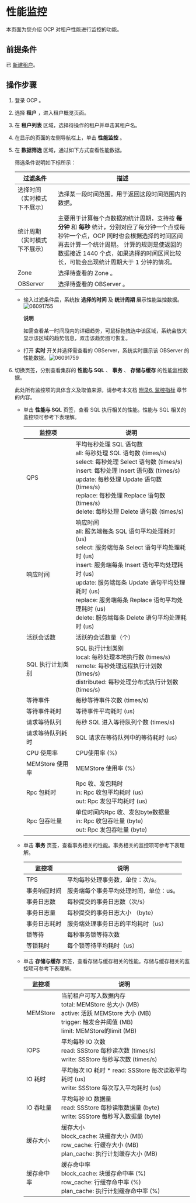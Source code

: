 # 性能监控 


本页面为您介绍 OCP 对租户性能进行监控的功能。

前提条件 
-------------------------

已 [新建租户](../../3.ob-cloud-platform/5.manage-tenants/2.basic-tenant-operations/1.userguide-create-a-tenant.md)。

操作步骤 
-------------------------

1. 登录 OCP 。

   

2. 选择 **租户** ，进入租户概览页面。

   

3. 在 **租户列表** 区域，选择待操作的租户并单击其租户名。

   

4. 在显示的页面的左侧导航栏上，单击 **性能监控** 。

   

5. 在 **数据筛选** 区域，通过如下方式查看性能数据。

   筛选条件说明如下标所示：
   

   |    **过滤条件**    |                                                                              **描述**                                                                               |
   |----------------|-------------------------------------------------------------------------------------------------------------------------------------------------------------------|
   | 选择时间（实时模式下不展示） | 选择某一段时间范围，用于返回这段时间范围内的数据。                                                                                                                                         |
   | 统计周期（实时模式下不展示） | 主要用于计算每个点数据的统计周期，支持按 **每分钟** 和 **每秒** 统计，分别对应了每分钟一个点或每秒钟一个点，OCP 同时也会根据选择的时间区间再去计算一个统计周期。 计算的规则是使返回的数据接近 1440 个点，如果选择的时间区间比较长，可能会出现统计周期大于 1 分钟的情况。 |
   | Zone           | 选择待查看的 Zone 。                                                                                                                                                     |
   | OBServer       | 选择待查看的 OBServer 。                                                                                                                                                 |

   
   * 输入过滤条件后，系统按 **选择的时间** 及 **统计周期** 展示性能监控数据。![06091755](https://help-static-aliyun-doc.aliyuncs.com/assets/img/zh-CN/7113323261/p282520.png)

     **说明**

     

     如需查看某一时间段内的详细趋势，可鼠标拖拽选中该区域，系统会放大显示该区域的趋势信息，双击该趋势图可恢复。
     
   
   * 打开 **实时** 开关并选择需查看的 OBServer，系统实时展示该 OBServer 的性能数据。![06091759](https://help-static-aliyun-doc.aliyuncs.com/assets/img/zh-CN/7113323261/p282527.png)

     
   

   

6. 切换页签，分别查看集群的 **性能与 SQL** 、 **事务** 、 **存储与缓存** 的性能监控数据。

   此处所有监控项的具体含义及取值来源，请参考本文档 [附录6. 监控指标](../../3.ob-cloud-platform/12.appendix/8.monitoring-metrics.md) 章节的内容。
   * 单击 **性能与 SQL** 页签，查看 SQL 执行相关的性能。性能与 SQL 相关的监控项可参考下表理解。

     

     |     监控项      |                                                                                                                                                                                                                                   说明                                                                                                                                                                                                                                   |
     |--------------|------------------------------------------------------------------------------------------------------------------------------------------------------------------------------------------------------------------------------------------------------------------------------------------------------------------------------------------------------------------------------------------------------------------------------------------------------------------------|
     | QPS          | 平均每秒处理 SQL 语句数<br />all: 每秒处理 SQL 语句数 (times/s) <br />select: 每秒处理 Select 语句数 (times/s)<br />insert: 每秒处理 Insert 语句数 (times/s)<br />update: 每秒处理 Update 语句数 (times/s)<br />replace: 每秒处理 Replace 语句数 (times/s)<br />delete: 每秒处理 Delete 语句数 (times/s)    |
     | 响应时间         | 响应时间<br />all: 服务端每条 SQL 语句平均处理耗时 (us)<br />select: 服务端每条 Select 语句平均处理耗时 (us)<br />insert: 服务端每条 Insert 语句平均处理耗时 (us)<br />update: 服务端每条 Update 语句平均处理耗时 (us)<br />replace: 服务端每条 Replace 语句平均处理耗时 (us)<br />delete: 服务端每条 Delete 语句平均处理耗时 (us)        |
     | 活跃会话数        | 活跃的会话数量（个）                                                                                                                                                                                                                                                                                                                                                                                                                                                             |
     | SQL 执行计划类别   | SQL 执行计划类别<br />local: 每秒处理本地执行数 (times/s)<br />remote: 每秒处理远程执行计划数 (times/s)<br />distributed: 每秒处理分布式执行计划数 (times/s)                                                                                                                                                                                                                                  |
     | 等待事件         | 每秒等待事件次数 (times/s)                                                                                                                                                                                                                                                                                                                                                                                                                                                     |
     | 等待事件耗时       | 等待事件平均耗时 (us)                                                                                                                                                                                                                                                                                                                                                                                                                                                          |
     | 请求等待队列       | 每秒 SQL 进入等待队列个数 (times/s)                                                                                                                                                                                                                                                                                                                                                                                                                                              |
     | 请求等待队列耗时     | SQL 请求在等待队列中的等待耗时 (us)                                                                                                                                                                                                                                                                                                                                                                                                                                                 |
     | CPU 使用率      | CPU使用率 (%)                                                                                                                                                                                                                                                                                                                                                                                                                                                             |
     | MEMStore 使用率 | MEMStore 使用率 (%)                                                                                                                                                                                                                                                                                                                                                                                                                                                       |
     | Rpc 包耗时      | Rpc 收、发包耗时<br />in: Rpc 收包平均耗时 (us)<br />out: Rpc 发包平均耗时 (us)                                                                                                                                                                                                                                                                                                                           |
     | Rpc 包吞吐量     | 单位时间内Rpc 收、发包byte数据量<br />in: Rpc 收包吞吐量 (byte)<br />out: Rpc 发包吞吐量 (byte)                                                                                                                                                                                                                                                                                                               |

     
   
   * 单击 **事务** 页签，查看事务相关的性能。事务相关的监控项可参考下表理解。

     

     |  监控项   |          说明          |
     |--------|----------------------|
     | TPS    | 平均每秒处理事务数，单位：次/s。    |
     | 事务响应时间 | 服务端每个事务平均处理时间，单位：us。 |
     | 事务日志数  | 每秒提交的事务日志数（次/s）      |
     | 事务日志量  | 每秒提交的事务日志大小 （byte）   |
     | 事务日志耗时 | 服务端处理事务日志的平均耗时（us）   |
     | 锁等待    | 每秒事务锁等待次数            |
     | 等锁耗时   | 每个锁等待平均耗时（us）        |

     
   
   * 单击 **存储与缓存** 页签，查看存储与缓存相关的性能。存储与缓存相关的监控项可参考下表理解。

     

     |   监控项    |                                                                                                                                           说明                                                                                                                                           |
     |----------|----------------------------------------------------------------------------------------------------------------------------------------------------------------------------------------------------------------------------------------------------------------------------------------|
     | MEMStore | 当前租户可写入数据内存<br />total: MEMStore 总大小 (MB)<br />active: 活跃 MEMStore 大小 (MB)<br />trigger: 触发合并阈值 (MB)<br />limit: MEMStore的limit (MB)    |
     | IOPS     | 平均每秒 IO 次数<br />read: SSStore 每秒读次数 (times/s)<br />write: SSStore 每秒写次数 (times/s)                                                                                                                       |
     | IO 耗时    | 平均每次 IO 耗时 * read: SSStore 每次读取平均耗时 (us)<br />write: SSStore 每次写入平均耗时 (us)                                                                                                                           |
     | IO 吞吐量   | 平均每秒 IO 数据量<br />read: SSStore 每秒读取数据量 (byte)<br />write: SSStore 每秒写入数据量 (byte)                                                                                                                        |
     | 缓存大小     | 缓存大小<br />block_cache: 块缓存大小 (MB)<br />row_cache: 行缓存大小 (MB)<br />plan_cache: 执行计划缓存大小 (MB)                                                                             |
     | 缓存命中率    | 缓存命中率<br />block_cache: 块缓存命中率 (%)<br />row_cache: 行缓存命中率 (%)<br />plan_cache: 执行计划缓存命中率 (%)                                                                            |

     
   

   




